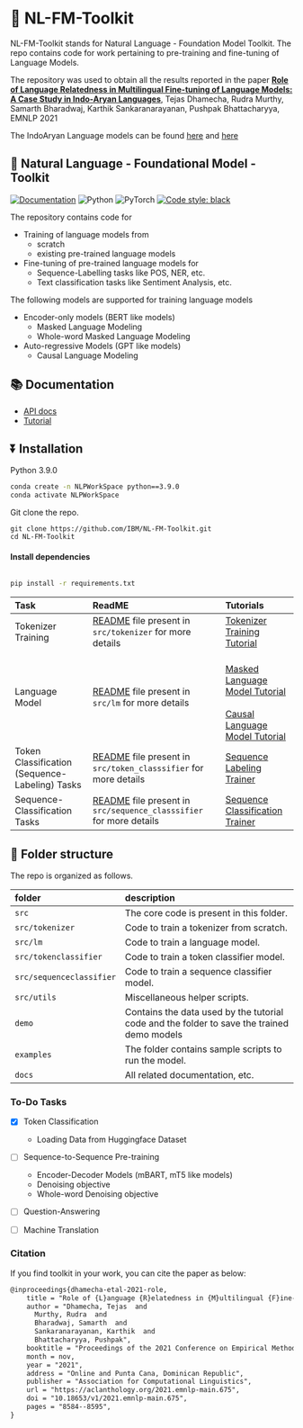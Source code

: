 # 🔬 NL-FM-Toolkit
NL-FM-Toolkit stands for Natural Language - Foundation Model Toolkit. The repo contains code for work pertaining to pre-training and fine-tuning of Language Models. 

The repository was used to obtain all the results reported in the paper [**Role of Language Relatedness in Multilingual Fine-tuning of Language Models: A Case Study in Indo-Aryan Languages**](https://aclanthology.org/2021.emnlp-main.675/), Tejas Dhamecha, Rudra Murthy, Samarth Bharadwaj, Karthik Sankaranarayanan, Pushpak Bhattacharyya, EMNLP 2021

The IndoAryan Language models can be found [here](https://huggingface.co/ibm/ia-multilingual-transliterated-roberta) and [here](https://huggingface.co/ibm/ia-multilingual-original-script-roberta)

## 🔬 Natural Language - Foundational Model - Toolkit


[![Documentation](https://img.shields.io/badge/docs-latest-blue.svg)](https://ibm.github.io/NL-FM-Toolkit/)
![Python](https://img.shields.io/badge/python-39)
![PyTorch](https://img.shields.io/badge/pytorch-PyTorch-green)
[![Code style: black](https://img.shields.io/badge/code%20style-black-000000.svg)](https://github.com/psf/black) 

The repository contains code for
- Training of language models from
    - scratch
    - existing pre-trained language models
- Fine-tuning of pre-trained language models for
    - Sequence-Labelling tasks like POS, NER, etc.
    - Text classification tasks like Sentiment Analysis, etc.


The following models are supported for training language models
- Encoder-only models (BERT like models)
    - Masked Language Modeling
    - Whole-word Masked Language Modeling
- Auto-regressive Models (GPT like models)
    - Causal Language Modeling


## 📚 Documentation

- [API docs](https://ibm.github.io/NL-FM-Toolkit/modules/index.html)
- [Tutorial](https://ibm.github.io/NL-FM-Toolkit/intro.html)

## ⏬ Installation

Python 3.9.0
```bash
conda create -n NLPWorkSpace python==3.9.0
conda activate NLPWorkSpace
```

Git clone the repo.

```
git clone https://github.com/IBM/NL-FM-Toolkit.git
cd NL-FM-Toolkit
```

#### Install dependencies
```bash

pip install -r requirements.txt
```

| **Task** | **ReadME** | **Tutorials** |
|:---|:---|:---|
| Tokenizer Training | [README](src/tokenizer/README.md) file present in `src/tokenizer` for more details | [Tokenizer Training Tutorial](https://ibm.github.io/NL-FM-Toolkit/tokenizer_train.html) |
| Language Model | [README](src/lm/README.md) file present in `src/lm` for more details | <br> [Masked Language Model Tutorial](https://ibm.github.io/NL-FM-Toolkit/mlm_train.html) </br> <br>[Causal Language Model Tutorial](https://ibm.github.io/NL-FM-Toolkit/clm_train.html)  |
| Token Classification (Sequence-Labeling) Tasks | [README](src/tokenclassifier/README.md) file present in `src/token_classsifier` for more details | [Sequence Labeling Trainer](https://ibm.github.io/NL-FM-Toolkit/token_classifier_train.html) |
| Sequence-Classification Tasks | [README](src/sequenceclassifier/README.md) file present in `src/sequence_classsifier` for more details | [Sequence Classification Trainer](https://ibm.github.io/NL-FM-Toolkit/sequence_classifier_train.html) |


## 📁 Folder structure

The repo is organized as follows.

folder | description
:--- | :---
`src` | The core code is present in this folder.
`src/tokenizer` | Code to train a tokenizer from scratch.
`src/lm` | Code to train a language model.
`src/tokenclassifier` | Code to train a token classifier model.
`src/sequenceclassifier` | Code to train a sequence classifier model.
`src/utils` | Miscellaneous helper scripts.
`demo` | Contains the data used by the tutorial code and the folder to save the trained demo models
`examples` | The folder contains sample scripts to run the model.
`docs` | All related documentation, etc.

### To-Do Tasks

- [x] Token Classification
    - Loading Data from Huggingface Dataset

- [ ] Sequence-to-Sequence Pre-training
    - Encoder-Decoder Models (mBART, mT5 like models)
    - Denoising objective
    - Whole-word Denoising objective

- [ ] Question-Answering
- [ ] Machine Translation


### Citation

If you find toolkit in your work, you can cite the paper as below:

```latex
@inproceedings{dhamecha-etal-2021-role,
    title = "Role of {L}anguage {R}elatedness in {M}ultilingual {F}ine-tuning of {L}anguage {M}odels: {A} {C}ase {S}tudy in {I}ndo-{A}ryan {L}anguages",
    author = "Dhamecha, Tejas  and
      Murthy, Rudra  and
      Bharadwaj, Samarth  and
      Sankaranarayanan, Karthik  and
      Bhattacharyya, Pushpak",
    booktitle = "Proceedings of the 2021 Conference on Empirical Methods in Natural Language Processing",
    month = nov,
    year = "2021",
    address = "Online and Punta Cana, Dominican Republic",
    publisher = "Association for Computational Linguistics",
    url = "https://aclanthology.org/2021.emnlp-main.675",
    doi = "10.18653/v1/2021.emnlp-main.675",
    pages = "8584--8595",
}
```
